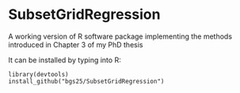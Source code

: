 # SubsetGridRegression
A working version of R software package implementing the methods introduced in Chapter 3 of my PhD thesis

It can be installed by typing into R:

    library(devtools)
    install_github("bgs25/SubsetGridRegression")

